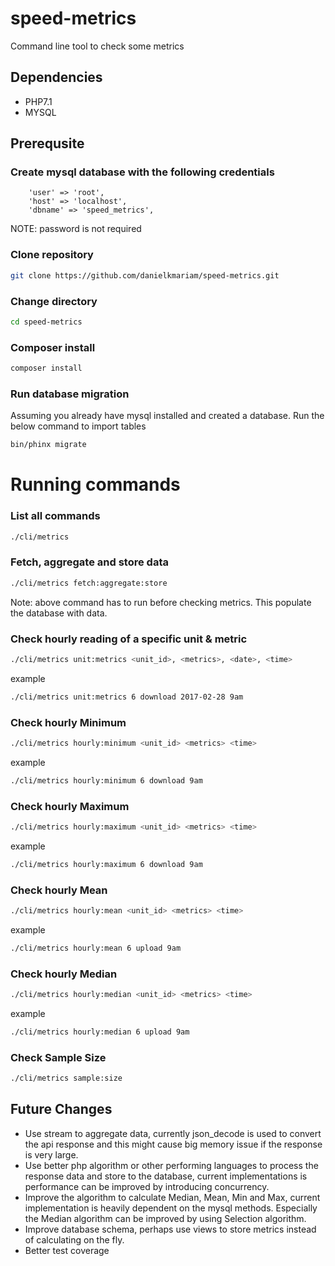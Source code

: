 # speed-metrics

Command line tool to check some metrics

## Dependencies
* PHP7.1
* MYSQL

## Prerequsite

### Create mysql database with the following credentials
```$xslt
    'user' => 'root',
    'host' => 'localhost',
    'dbname' => 'speed_metrics',
```
NOTE: password is not required

### Clone repository

```bash
git clone https://github.com/danielkmariam/speed-metrics.git
```

### Change directory

```bash
cd speed-metrics
```

### Composer install

```bash
composer install
```

### Run database migration

Assuming you already have mysql installed and created a database. Run the below command to import tables

```bash
bin/phinx migrate
```

# Running commands

### List all commands

```bash
./cli/metrics
```

### Fetch, aggregate and store data

```bash
./cli/metrics fetch:aggregate:store
```
Note: above command has to run before checking metrics. This populate the database with data.

### Check hourly reading of a specific unit & metric
```bash
./cli/metrics unit:metrics <unit_id>, <metrics>, <date>, <time>
```
example
```bash
./cli/metrics unit:metrics 6 download 2017-02-28 9am
```

### Check hourly Minimum
```bash
./cli/metrics hourly:minimum <unit_id> <metrics> <time>
```
example
```bash
./cli/metrics hourly:minimum 6 download 9am
```

### Check hourly Maximum
```bash
./cli/metrics hourly:maximum <unit_id> <metrics> <time>
```
example

```bash
./cli/metrics hourly:maximum 6 download 9am
```

### Check hourly Mean
```bash
./cli/metrics hourly:mean <unit_id> <metrics> <time>
```
example

```bash
./cli/metrics hourly:mean 6 upload 9am
```

### Check hourly Median 
```bash
./cli/metrics hourly:median <unit_id> <metrics> <time>
```
example

```bash
./cli/metrics hourly:median 6 upload 9am
```

### Check Sample Size
```bash
./cli/metrics sample:size
```

## Future Changes

* Use stream to aggregate data, currently json_decode is used to convert the api response and this might cause big memory issue if the response is very large.
* Use better php algorithm or other performing languages to process the response data and store to the database, current implementations is performance can be improved by introducing concurrency.
* Improve the algorithm to calculate Median, Mean, Min and Max, current implementation is heavily dependent on the mysql methods. Especially the Median algorithm can be improved by using Selection algorithm.
* Improve database schema, perhaps use views to store metrics instead of calculating on the fly.
* Better test coverage

